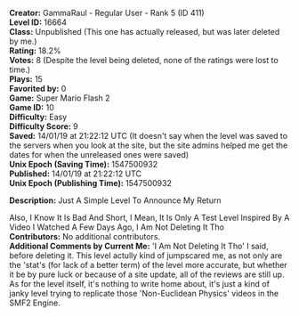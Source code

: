 **Creator:** GammaRaul - Regular User - Rank 5 (ID 411) <br>
**Level ID:** 16664 <br>
**Class:** Unpublished (This one has actually released, but was later deleted by me.) <br>
**Rating:** 18.2% <br>
**Votes:** 8 (Despite the level being deleted, none of the ratings were lost to time.) <br>
**Plays:** 15 <br>
**Favorited by:** 0 <br>
**Game:** Super Mario Flash 2 <br>
**Game ID:** 10 <br>
**Difficulty:** Easy <br>
**Difficulty Score:** 9 <br>
**Saved:** 14/01/19 at 21:22:12 UTC (It doesn't say when the level was saved to the servers when you look at the site, but the site admins helped me get the dates for when the unreleased ones were saved) <br>
**Unix Epoch (Saving Time):** 1547500932 <br>
**Published:** 14/01/19 at 21:22:12 UTC <br>
**Unix Epoch (Publishing Time):** 1547500932

**Description:**  Just A Simple Level To Announce My Return

Also, I Know It Is Bad And Short, I Mean, It Is Only A Test Level Inspired By A Video I Watched A Few Days Ago, I Am Not Deleting It Tho <br>
**Contributors:** No additional contributors. <br>
**Additional Comments by Current Me:** 'I Am Not Deleting It Tho' I said, before deleting it. This level actully kind of jumpscared me, as not only are the 'stat's (for lack of a better term) of the level more accurate, but whether it be by pure luck or because of a site update, all of the reviews are still up. As for the level itself, it's nothing to write home about, it's just a kind of janky level trying to replicate those 'Non-Euclidean Physics' videos in the SMF2 Engine.
